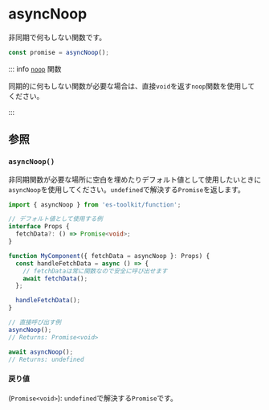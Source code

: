 # asyncNoop

非同期で何もしない関数です。

```typescript
const promise = asyncNoop();
```

::: info [`noop`](./noop.md) 関数

同期的に何もしない関数が必要な場合は、直接`void`を返す`noop`関数を使用してください。

:::

## 参照

### `asyncNoop()`

非同期関数が必要な場所に空白を埋めたりデフォルト値として使用したいときに`asyncNoop`を使用してください。`undefined`で解決する`Promise`を返します。

```typescript
import { asyncNoop } from 'es-toolkit/function';

// デフォルト値として使用する例
interface Props {
  fetchData?: () => Promise<void>;
}

function MyComponent({ fetchData = asyncNoop }: Props) {
  const handleFetchData = async () => {
    // fetchDataは常に関数なので安全に呼び出せます
    await fetchData();
  };

  handleFetchData();
}

// 直接呼び出す例
asyncNoop();
// Returns: Promise<void>

await asyncNoop();
// Returns: undefined
```

#### 戻り値

(`Promise<void>`): `undefined`で解決する`Promise`です。
